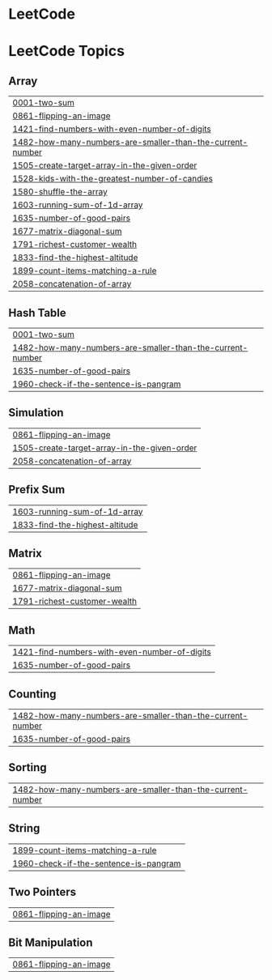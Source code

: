 # LeetCode
<!---LeetCode Topics Start-->
# LeetCode Topics
## Array
|  |
| ------- |
| [0001-two-sum](https://github.com/PanchaxariS/LeetCode/tree/master/0001-two-sum) |
| [0861-flipping-an-image](https://github.com/PanchaxariS/LeetCode/tree/master/0861-flipping-an-image) |
| [1421-find-numbers-with-even-number-of-digits](https://github.com/PanchaxariS/LeetCode/tree/master/1421-find-numbers-with-even-number-of-digits) |
| [1482-how-many-numbers-are-smaller-than-the-current-number](https://github.com/PanchaxariS/LeetCode/tree/master/1482-how-many-numbers-are-smaller-than-the-current-number) |
| [1505-create-target-array-in-the-given-order](https://github.com/PanchaxariS/LeetCode/tree/master/1505-create-target-array-in-the-given-order) |
| [1528-kids-with-the-greatest-number-of-candies](https://github.com/PanchaxariS/LeetCode/tree/master/1528-kids-with-the-greatest-number-of-candies) |
| [1580-shuffle-the-array](https://github.com/PanchaxariS/LeetCode/tree/master/1580-shuffle-the-array) |
| [1603-running-sum-of-1d-array](https://github.com/PanchaxariS/LeetCode/tree/master/1603-running-sum-of-1d-array) |
| [1635-number-of-good-pairs](https://github.com/PanchaxariS/LeetCode/tree/master/1635-number-of-good-pairs) |
| [1677-matrix-diagonal-sum](https://github.com/PanchaxariS/LeetCode/tree/master/1677-matrix-diagonal-sum) |
| [1791-richest-customer-wealth](https://github.com/PanchaxariS/LeetCode/tree/master/1791-richest-customer-wealth) |
| [1833-find-the-highest-altitude](https://github.com/PanchaxariS/LeetCode/tree/master/1833-find-the-highest-altitude) |
| [1899-count-items-matching-a-rule](https://github.com/PanchaxariS/LeetCode/tree/master/1899-count-items-matching-a-rule) |
| [2058-concatenation-of-array](https://github.com/PanchaxariS/LeetCode/tree/master/2058-concatenation-of-array) |
## Hash Table
|  |
| ------- |
| [0001-two-sum](https://github.com/PanchaxariS/LeetCode/tree/master/0001-two-sum) |
| [1482-how-many-numbers-are-smaller-than-the-current-number](https://github.com/PanchaxariS/LeetCode/tree/master/1482-how-many-numbers-are-smaller-than-the-current-number) |
| [1635-number-of-good-pairs](https://github.com/PanchaxariS/LeetCode/tree/master/1635-number-of-good-pairs) |
| [1960-check-if-the-sentence-is-pangram](https://github.com/PanchaxariS/LeetCode/tree/master/1960-check-if-the-sentence-is-pangram) |
## Simulation
|  |
| ------- |
| [0861-flipping-an-image](https://github.com/PanchaxariS/LeetCode/tree/master/0861-flipping-an-image) |
| [1505-create-target-array-in-the-given-order](https://github.com/PanchaxariS/LeetCode/tree/master/1505-create-target-array-in-the-given-order) |
| [2058-concatenation-of-array](https://github.com/PanchaxariS/LeetCode/tree/master/2058-concatenation-of-array) |
## Prefix Sum
|  |
| ------- |
| [1603-running-sum-of-1d-array](https://github.com/PanchaxariS/LeetCode/tree/master/1603-running-sum-of-1d-array) |
| [1833-find-the-highest-altitude](https://github.com/PanchaxariS/LeetCode/tree/master/1833-find-the-highest-altitude) |
## Matrix
|  |
| ------- |
| [0861-flipping-an-image](https://github.com/PanchaxariS/LeetCode/tree/master/0861-flipping-an-image) |
| [1677-matrix-diagonal-sum](https://github.com/PanchaxariS/LeetCode/tree/master/1677-matrix-diagonal-sum) |
| [1791-richest-customer-wealth](https://github.com/PanchaxariS/LeetCode/tree/master/1791-richest-customer-wealth) |
## Math
|  |
| ------- |
| [1421-find-numbers-with-even-number-of-digits](https://github.com/PanchaxariS/LeetCode/tree/master/1421-find-numbers-with-even-number-of-digits) |
| [1635-number-of-good-pairs](https://github.com/PanchaxariS/LeetCode/tree/master/1635-number-of-good-pairs) |
## Counting
|  |
| ------- |
| [1482-how-many-numbers-are-smaller-than-the-current-number](https://github.com/PanchaxariS/LeetCode/tree/master/1482-how-many-numbers-are-smaller-than-the-current-number) |
| [1635-number-of-good-pairs](https://github.com/PanchaxariS/LeetCode/tree/master/1635-number-of-good-pairs) |
## Sorting
|  |
| ------- |
| [1482-how-many-numbers-are-smaller-than-the-current-number](https://github.com/PanchaxariS/LeetCode/tree/master/1482-how-many-numbers-are-smaller-than-the-current-number) |
## String
|  |
| ------- |
| [1899-count-items-matching-a-rule](https://github.com/PanchaxariS/LeetCode/tree/master/1899-count-items-matching-a-rule) |
| [1960-check-if-the-sentence-is-pangram](https://github.com/PanchaxariS/LeetCode/tree/master/1960-check-if-the-sentence-is-pangram) |
## Two Pointers
|  |
| ------- |
| [0861-flipping-an-image](https://github.com/PanchaxariS/LeetCode/tree/master/0861-flipping-an-image) |
## Bit Manipulation
|  |
| ------- |
| [0861-flipping-an-image](https://github.com/PanchaxariS/LeetCode/tree/master/0861-flipping-an-image) |
<!---LeetCode Topics End-->